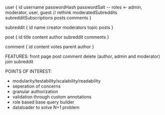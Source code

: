 user {
    id
    username
    passwordHash
    passwordSalt
    -- roles <- admin, moderator, user, guest // rethink
    moderatedSubreddits
    subredditSubscriptions
    posts
    comments
}

subreddit {
    id
    name
    creator
    moderators
    topic
    posts
}

post {
    id
    title
    content
    author
    subreddit
    comments
}

comment {
    id
    content
    votes
    parent
    author
}


FEATURES:
front page
post
comment
delete (author, admin and moderator)
join subreddit


POINTS OF INTEREST:
- modularity/testability/scalability/readability
- seperation of concerns
- granular authorization
- validation through custom annotations
- role based base query builder
- dataloader to solve N+1 problem
